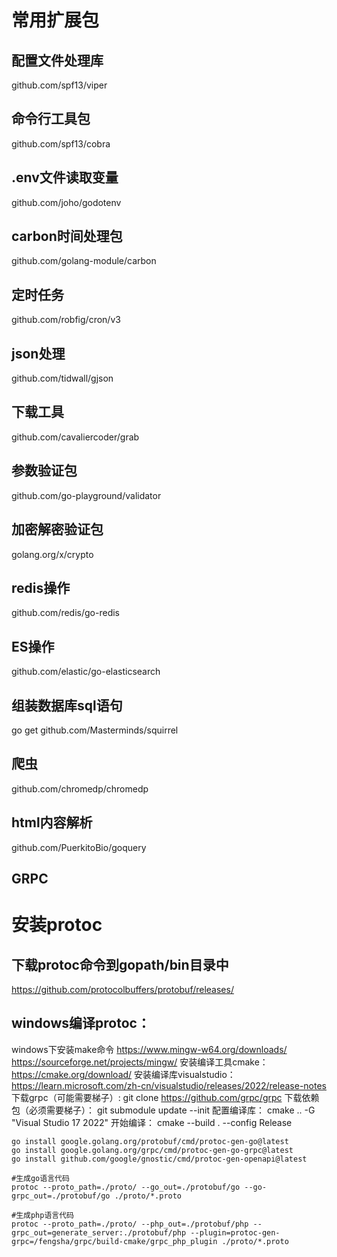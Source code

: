 
# 常用扩展包

## 配置文件处理库
github.com/spf13/viper
## 命令行工具包
github.com/spf13/cobra
## .env文件读取变量
github.com/joho/godotenv
## carbon时间处理包
github.com/golang-module/carbon
## 定时任务
github.com/robfig/cron/v3
## json处理
github.com/tidwall/gjson
## 下载工具
github.com/cavaliercoder/grab
## 参数验证包
github.com/go-playground/validator
## 加密解密验证包
golang.org/x/crypto
## redis操作
github.com/redis/go-redis
## ES操作
github.com/elastic/go-elasticsearch
## 组装数据库sql语句
go get github.com/Masterminds/squirrel
## 爬虫 
github.com/chromedp/chromedp
## html内容解析
github.com/PuerkitoBio/goquery
## GRPC
# 安装protoc
## 下载protoc命令到gopath/bin目录中
https://github.com/protocolbuffers/protobuf/releases/

## windows编译protoc：
windows下安装make命令
https://www.mingw-w64.org/downloads/
https://sourceforge.net/projects/mingw/
安装编译工具cmake：
https://cmake.org/download/
安装编译库visualstudio：
https://learn.microsoft.com/zh-cn/visualstudio/releases/2022/release-notes
下载grpc（可能需要梯子）:
git clone https://github.com/grpc/grpc
下载依赖包（必须需要梯子）：
git submodule update --init
配置编译库：
cmake .. -G "Visual Studio 17 2022"
开始编译：
cmake --build . --config Release

~~~shell
go install google.golang.org/protobuf/cmd/protoc-gen-go@latest
go install google.golang.org/grpc/cmd/protoc-gen-go-grpc@latest
go install github.com/google/gnostic/cmd/protoc-gen-openapi@latest

#生成go语言代码
protoc --proto_path=./proto/ --go_out=./protobuf/go --go-grpc_out=./protobuf/go ./proto/*.proto

#生成php语言代码
protoc --proto_path=./proto/ --php_out=./protobuf/php --grpc_out=generate_server:./protobuf/php --plugin=protoc-gen-grpc=/fengsha/grpc/build-cmake/grpc_php_plugin ./proto/*.proto
~~~